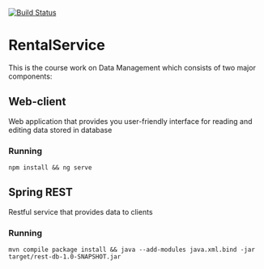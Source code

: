 [![Build Status](https://travis-ci.org/AlexCombat/rental-service.svg?branch=master)](https://travis-ci.org/AlexCombat/rental-service)
# RentalService

This is the course work on Data Management which consists of two major components:

## Web-client

Web application that provides you user-friendly interface for reading and editing data stored in database

### Running
`npm install &&
ng serve`

## Spring REST

Restful service that provides data to clients

### Running
`mvn compile package install && java --add-modules java.xml.bind -jar target/rest-db-1.0-SNAPSHOT.jar`
